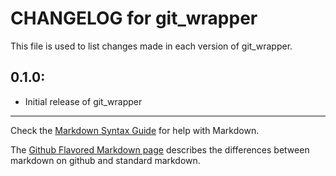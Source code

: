 # CHANGELOG for git_wrapper

This file is used to list changes made in each version of git_wrapper.

## 0.1.0:

* Initial release of git_wrapper

- - - 
Check the [Markdown Syntax Guide](http://daringfireball.net/projects/markdown/syntax) for help with Markdown.

The [Github Flavored Markdown page](http://github.github.com/github-flavored-markdown/) describes the differences between markdown on github and standard markdown.
